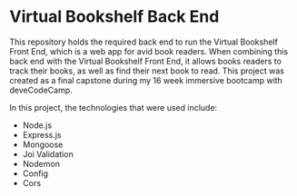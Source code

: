 # Virtual Bookshelf Back End

This repository holds the required back end to run the Virtual Bookshelf Front End, which is a web app for avid book readers. When combining this back end with the Virtual Bookshelf Front End, it allows books readers to track their books, as well as find their next book to read. This project was created as a final capstone during my 16 week immersive bootcamp with deveCodeCamp. 

In this project, the technologies that were used include:
- Node.js
- Express.js
- Mongoose
- Joi Validation
- Nodemon
- Config
- Cors
